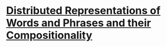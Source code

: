 # [Distributed Representations of Words and Phrases and their Compositionality](https://ronan.collobert.com/pub/matos/2008_nlp_icml.pdf)
